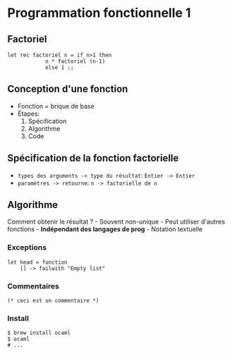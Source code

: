 # Programmation fonctionnelle 1

## Factoriel 
```
let rec factoriel n = if n>1 then
            n * factoriel (n-1)
            else 1 ;;
``` 

## Conception d'une fonction
- Fonction = brique de base
- Étapes: 
    1. Spécification
    2. Algorithme 
    3. Code

## Spécification de la fonction factorielle 
- `types des arguments -> type du résultat`: `Entier -> Entier`
- `paramètres -> retourne`: `n -> factorielle de n`

## Algorithme
Comment obtenir le résultat ?
    - Souvent non-unique
    - Peut utiliser d'autres fonctions
    - **Indépendant des langages de prog**
    - Notation textuelle

### Exceptions
```
let head = function
    [] -> failwith "Empty list"
```

### Commentaires
```(* ceci est un commentaire *)```

### Install 
```
$ brew install ocaml
$ ocaml
# ...
```